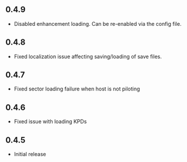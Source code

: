 ## 0.4.9
- Disabled enhancement loading. Can be re-enabled via the config file.

## 0.4.8
- Fixed localization issue affecting saving/loading of save files.

## 0.4.7
- Fixed sector loading failure when host is not piloting

## 0.4.6
- Fixed issue with loading KPDs

## 0.4.5
- Initial release